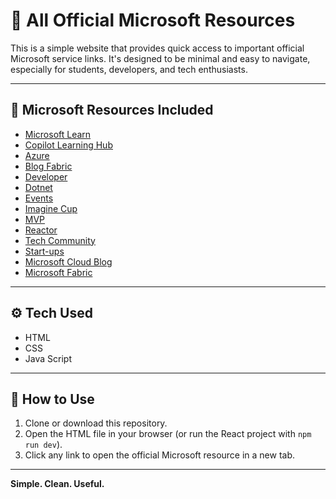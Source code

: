 # 📘 All Official Microsoft Resources

This is a simple website that provides quick access to important official Microsoft service links. It's designed to be minimal and easy to navigate, especially for students, developers, and tech enthusiasts.

---

## 🔗 Microsoft Resources Included

- [Microsoft Learn](https://learn.microsoft.com/?WT.mc_id=academic&wt.mc_id=studentamb_465512)
- [Copilot Learning Hub](https://learn.microsoft.com/copilot?WT.mc_id=academic&wt.mc_id=studentamb_465512)
- [Azure](https://azure.microsoft.com/?WT.mc_id=academic&wt.mc_id=studentamb_465512)
- [Blog Fabric](https://blog.fabric.microsoft.com/?WT.mc_id=academic&wt.mc_id=studentamb_465512)
- [Developer](https://developer.microsoft.com/?WT.mc_id=academic&wt.mc_id=studentamb_465512)
- [Dotnet](https://dotnet.microsoft.com/?WT.mc_id=academic&wt.mc_id=studentamb_465512)
- [Events](https://events.microsoft.com/?WT.mc_id=academic&wt.mc_id=studentamb_465512)
- [Imagine Cup](https://imaginecup.microsoft.com/?WT.mc_id=academic&wt.mc_id=studentamb_465512)
- [MVP](https://mvp.microsoft.com/?WT.mc_id=academic&wt.mc_id=studentamb_465512)
- [Reactor](https://reactor.microsoft.com/?WT.mc_id=academic&wt.mc_id=studentamb_465512)
- [Tech Community](https://techcommunity.microsoft.com/?WT.mc_id=academic&wt.mc_id=studentamb_465512)
- [Start-ups](https://microsoft.com/startups?WT.mc_id=academic&wt.mc_id=studentamb_465512)
- [Microsoft Cloud Blog](https://microsoft.com/microsoft-cloud/blog?WT.mc_id=academic&wt.mc_id=studentamb_465512)
- [Microsoft Fabric](https://microsoft.com/microsoft-fabric?WT.mc_id=academic&wt.mc_id=studentamb_465512)

---

## ⚙️ Tech Used

- HTML
- CSS
- Java Script

---

## 🧩 How to Use

1. Clone or download this repository.
2. Open the HTML file in your browser (or run the React project with `npm run dev`).
3. Click any link to open the official Microsoft resource in a new tab.

---

**Simple. Clean. Useful.**

